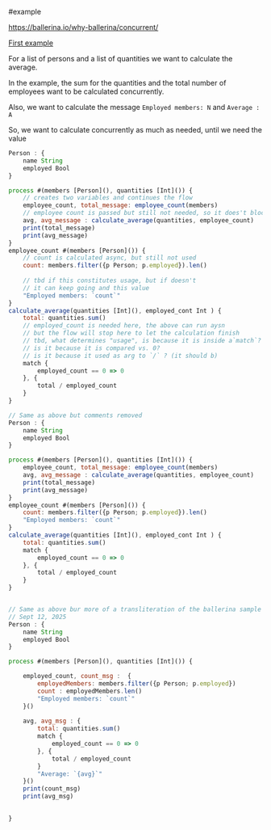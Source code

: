 #example


https://ballerina.io/why-ballerina/concurrent/

[First example](https://ballerina.io/why-ballerina/concurrent/#:~:text=import%20ballerina/io,y)


For a list of persons and a list of quantities we want to calculate the average. 

In the example, the sum for the quantities and the total number of employees want to be calculated concurrently. 

Also, we want to calculate the message `Employed members: N` and `Average : A`

So, we want to calculate concurrently as much as needed, until we need the value

```js
Person : {
	name String
	employed Bool
}

process #(members [Person](), quantities [Int]()) {
	// creates two variables and continues the flow
	employee_count, total_message: employee_count(members)
	// employee count is passed but still not needed, so it does't block
	avg, avg_message : calculate_average(quantities, employee_count)
	print(total_message)
	print(avg_message)
}
employee_count #(members [Person]()) {
	// count is calculated async, but still not used
    count: members.filter({p Person; p.employed}).len()
	
	// tbd if this constitutes usage, but if doesn't 
	// it can keep going and this value
	"Employed members: `count`"
}
calculate_average(quantities [Int](), employed_cont Int ) {
	total: quantities.sum()
	// employed_count is needed here, the above can run aysn
	// but the flow will stop here to let the calculation finish
	// tbd, what determines "usage", is because it is inside a`match`? 
	// is it because it is compared vs. 0? 
	// is it because it used as arg to `/` ? (it should b)
	match { 
		employed_count == 0 => 0
	}, {
	    total / employed_count	
	}
}
```

```js
// Same as above but comments removed
Person : {
	name String
	employed Bool
}

process #(members [Person](), quantities [Int]()) {
	employee_count, total_message: employee_count(members)
	avg, avg_message : calculate_average(quantities, employee_count)
	print(total_message)
	print(avg_message)
}
employee_count #(members [Person]()) {
    count: members.filter({p Person; p.employed}).len()
	"Employed members: `count`"
}
calculate_average(quantities [Int](), employed_cont Int ) {
	total: quantities.sum()
	match { 
		employed_count == 0 => 0
	}, {
	    total / employed_count	
	}
}
```

```js

// Same as above bur more of a transliteration of the ballerina sample
// Sept 12, 2025
Person : {
	name String
	employed Bool
}

process #(members [Person](), quantities [Int]()) {

	employed_count, count_msg :  { 
	    employedMembers: members.filter({p Person; p.employed})
		count : employedMembers.len()
		"Employed members: `count`"
    }()
	
	avg, avg_msg : {
		total: quantities.sum()
		match { 
			employed_count == 0 => 0
		}, {
			total / employed_count
		}
		"Average: `{avg}`"
	}()
	print(count_msg)
	print(avg_msg)
	

}
```
